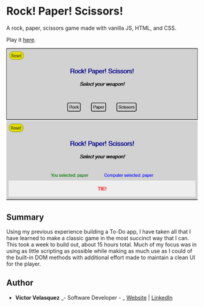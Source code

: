 # Rock! Paper! Scissors!
A rock, paper, scissors game made with vanilla JS, HTML, and CSS.

Play it [here](https://victorinspace.github.io/vanillajs-rock-paper-scissors/).

![](https://github.com/victorinspace/vanillajs-rock-paper-scissors/blob/main/Screenshot_1.png)
![](https://github.com/victorinspace/vanillajs-rock-paper-scissors/blob/main/Screenshot%202.png)


## Summary
Using my previous experience building a To-Do app, I have taken all that I have learned to make a classic game in the most succinct way that I can. This took a  week to build out, about 15 hours total. Much of my focus was in using as little scripting as possible while making as much use as I could of the built-in DOM methods with additional effort made to maintain a clean UI for the player.


## Author
- **Victor Velasquez** _- Software Developer - _ [Website](https://www.victorvelasquez.dev/) | [LinkedIn](https://www.linkedin.com/in/victor-dev/)

